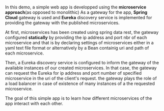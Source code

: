 In this demo, a simple web app is developped using the **microservice approach**(as opposed to monolithic)
As a gateway for the app, **Spring Cloud** gateway is used and **Eureka** discovery service is implemented for providing the gateway with
the published microservices.

At first, microservices has been created using spring data rest, the gateway configured **statically** by providing the ip address and port 
nbr of each microservice and that is by declaring settings of microservices either in a yaml text file format or alternatively by a Bean 
containig uri and path of each microservice.

Then, a Eureka discovery service is configured to inform the gateway of the available instances of our created microservices. In that case,
the gateway can request the Eureka for ip address  and port number of specified microservice in the uri of the client's request. the gateway
plays the role of a load balancer in case of existence of many instances of a the requested microservice.

The goal of this simple app is to learn how different microservices of the app interact with each other.
